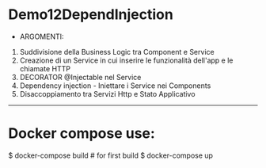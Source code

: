 # Demo12DependInjection

- ARGOMENTI:
1) Suddivisione della Business Logic tra Component e Service
2) Creazione di un Service in cui inserire le funzionalità dell'app e le chiamate HTTP
3) DECORATOR @Injectable nel Service
4) Dependency injection - Iniettare i Service nei Components 
5) Disaccoppiamento tra Servizi Http e Stato Applicativo

---------------------------------------------------------------------------------------------

# Docker compose use:
$ docker-compose build # for first build
$ docker-compose up

